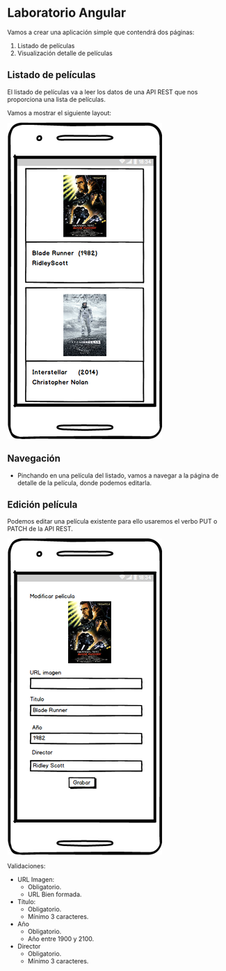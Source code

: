 # Laboratorio Angular

Vamos a crear una aplicación simple que contendrá dos páginas:

1. Listado de películas
2. Visualización detalle de películas

## Listado de películas

El listado de películas va a leer los datos de una API REST que nos proporciona una lista de películas.

Vamos a mostrar el siguiente layout:

![Listado de películas](./content/listado.png)

## Navegación

- Pinchando en una película del listado, vamos a navegar a la página de detalle de la película, donde podemos editarla.

## Edición película

Podemos editar una película existente para ello usaremos el verbo PUT o PATCH de la API REST.

![Edición de película](./content/Edicion.png)

Validaciones:

- URL Imagen:
  - Obligatorio.
  - URL Bien formada.
- Título:
  - Obligatorio.
  - Mínimo 3 caracteres.
- Año
  - Obligatorio.
  - Año entre 1900 y 2100.
- Director
  - Obligatorio.
  - Mínimo 3 caracteres.
